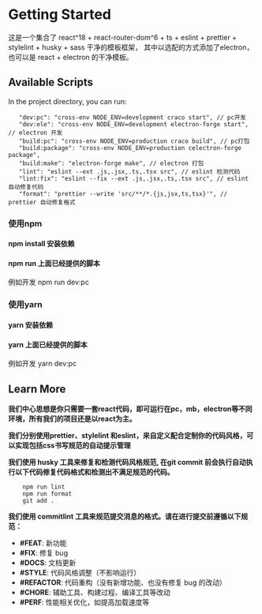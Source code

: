 # Getting Started 

这是一个集合了 react^18 + react-router-dom^6 + ts +  eslint + prettier + stylelint + husky + sass 干净的模板框架，
其中以选配的方式添加了electron，也可以是 react + electron 的干净模板。

## Available Scripts
In the project directory, you can run:

 ```
    "dev:pc": "cross-env NODE_ENV=development craco start", // pc开发
    "dev:ele": "cross-env NODE_ENV=development electron-forge start", // electron 开发
    "build:pc": "cross-env NODE_ENV=production craco build", // pc打包
    "build:package": "cross-env NODE_ENV=production celectron-forge package",
    "build:make": "electron-forge make", // electron 打包
    "lint": "eslint --ext .js,.jsx,.ts,.tsx src", // eslint 检测代码
    "lint:fix": "eslint --fix --ext .js,.jsx,.ts,.tsx src", // eslint 自动修复代码
    "format": "prettier --write 'src/**/*.{js,jsx,ts,tsx}'", // prettier 自动修复格式
```
### 使用npm 
#### npm install 安装依赖
#### npm run 上面已经提供的脚本 
例如开发 npm run dev:pc
   
### 使用yarn
#### yarn 安装依赖
#### yarn 上面已经提供的脚本 
例如开发 yarn dev:pc

## Learn More

**我们中心思想是你只需要一套react代码，即可运行在pc，mb，electron等不同环境，所有我们的项目还是以react为主。**

**我们分别使用prettier、stylelint 和eslint，来自定义配合定制你的代码风格，可以实现包括css书写规范的自动提示管理**

**我们使用 husky 工具来修复和检测代码风格规范, 在git commit 前会执行自动执行以下代码修复代码格式和检测出不满足规范的代码。**
``` npm run lint:fix
    npm run lint
    npm run format
    git add .
```

**我们使用 commitlint 工具来规范提交消息的格式。请在进行提交前遵循以下规范：**

- **#FEAT**: 新功能
- **#FIX**: 修复 bug
- **#DOCS**: 文档更新
- **#STYLE**: 代码风格调整（不影响运行）
- **#REFACTOR**: 代码重构（没有新增功能、也没有修复 bug 的改动）
- **#CHORE**: 辅助工具、构建过程、编译工具等改动
- **#PERF**: 性能相关优化，如提高加载速度等
